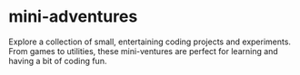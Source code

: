 # mini-adventures
Explore a collection of small, entertaining coding projects and experiments. From games to utilities, these mini-ventures are perfect for learning and having a bit of coding fun.
